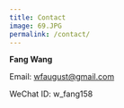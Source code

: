 ```yaml
---
title: Contact
image: 69.JPG
permalink: /contact/
---
```


**Fang Wang**

Email: wfaugust@gmail.com 

WeChat ID: w_fang158

